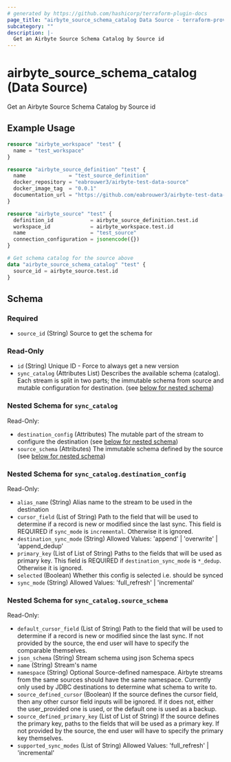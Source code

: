 ```yaml
---
# generated by https://github.com/hashicorp/terraform-plugin-docs
page_title: "airbyte_source_schema_catalog Data Source - terraform-provider-airbyte"
subcategory: ""
description: |-
  Get an Airbyte Source Schema Catalog by Source id
---
```


# airbyte_source_schema_catalog (Data Source)

Get an Airbyte Source Schema Catalog by Source id

## Example Usage

```terraform
resource "airbyte_workspace" "test" {
  name = "test_workspace"
}

resource "airbyte_source_definition" "test" {
  name              = "test_source_definition"
  docker_repository = "eabrouwer3/airbyte-test-data-source"
  docker_image_tag  = "0.0.1"
  documentation_url = "https://github.com/eabrouwer3/airbyte-test-data-source"
}

resource "airbyte_source" "test" {
  definition_id            = airbyte_source_definition.test.id
  workspace_id             = airbyte_workspace.test.id
  name                     = "test_source"
  connection_configuration = jsonencode({})
}

# Get schema catalog for the source above
data "airbyte_source_schema_catalog" "test" {
  source_id = airbyte_source.test.id
}
```

<!-- schema generated by tfplugindocs -->
## Schema

### Required

- `source_id` (String) Source to get the schema for

### Read-Only

- `id` (String) Unique ID - Force to always get a new version
- `sync_catalog` (Attributes List) Describes the available schema (catalog). Each stream is split in two parts; the immutable schema from source and mutable configuration for destination. (see [below for nested schema](#nestedatt--sync_catalog))

<a id="nestedatt--sync_catalog"></a>
### Nested Schema for `sync_catalog`

Read-Only:

- `destination_config` (Attributes) The mutable part of the stream to configure the destination (see [below for nested schema](#nestedatt--sync_catalog--destination_config))
- `source_schema` (Attributes) The immutable schema defined by the source (see [below for nested schema](#nestedatt--sync_catalog--source_schema))

<a id="nestedatt--sync_catalog--destination_config"></a>
### Nested Schema for `sync_catalog.destination_config`

Read-Only:

- `alias_name` (String) Alias name to the stream to be used in the destination
- `cursor_field` (List of String) Path to the field that will be used to determine if a record is new or modified since the last sync. This field is REQUIRED if `sync_mode` is `incremental`. Otherwise it is ignored.
- `destination_sync_mode` (String) Allowed Values: 'append' | 'overwrite' | 'append_dedup'
- `primary_key` (List of List of String) Paths to the fields that will be used as primary key. This field is REQUIRED if `destination_sync_mode` is `*_dedup`. Otherwise it is ignored.
- `selected` (Boolean) Whether this config is selected i.e. should be synced
- `sync_mode` (String) Allowed Values: 'full_refresh' | 'incremental'


<a id="nestedatt--sync_catalog--source_schema"></a>
### Nested Schema for `sync_catalog.source_schema`

Read-Only:

- `default_cursor_field` (List of String) Path to the field that will be used to determine if a record is new or modified since the last sync. If not provided by the source, the end user will have to specify the comparable themselves.
- `json_schema` (String) Stream schema using json Schema specs
- `name` (String) Stream's name
- `namespace` (String) Optional Source-defined namespace. Airbyte streams from the same sources should have the same namespace. Currently only used by JDBC destinations to determine what schema to write to.
- `source_defined_cursor` (Boolean) If the source defines the cursor field, then any other cursor field inputs will be ignored. If it does not, either the user_provided one is used, or the default one is used as a backup.
- `source_defined_primary_key` (List of List of String) If the source defines the primary key, paths to the fields that will be used as a primary key. If not provided by the source, the end user will have to specify the primary key themselves.
- `supported_sync_modes` (List of String) Allowed Values: 'full_refresh' | 'incremental'


